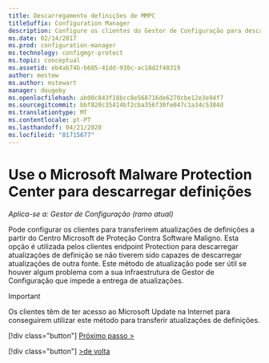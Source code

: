 ```yaml
---
title: Descarregamento definições de MMPC
titleSuffix: Configuration Manager
description: Configure os clientes do Gestor de Configuração para descarregar atualizações de definição de proteção de pontos finais do Microsoft Malware Protection Center (MMPC).
ms.date: 02/14/2017
ms.prod: configuration-manager
ms.technology: configmgr-protect
ms.topic: conceptual
ms.assetid: eb4ab74b-b605-41dd-930c-ac18d2f40319
author: mestew
ms.author: mstewart
manager: dougeby
ms.openlocfilehash: ab00c843f18bcc8e568716de6270cbe12e3e94f7
ms.sourcegitcommit: bbf820c35414bf2cba356f30fe047c1a34c5384d
ms.translationtype: MT
ms.contentlocale: pt-PT
ms.lasthandoff: 04/21/2020
ms.locfileid: "81715677"
---
```

# <a name="use-the-microsoft-malware-protection-center-to-download-definitions"></a>Use o Microsoft Malware Protection Center para descarregar definições

*Aplica-se a: Gestor de Configuração (ramo atual)*

 Pode configurar os clientes para transferirem atualizações de definições a partir do Centro Microsoft de Proteção Contra Software Maligno. Esta opção é utilizada pelos clientes endpoint Protection para descarregar atualizações de definição se não tiverem sido capazes de descarregar atualizações de outra fonte. Este método de atualização pode ser útil se houver algum problema com a sua infraestrutura de Gestor de Configuração que impede a entrega de atualizações.

> [!IMPORTANT]
>  Os clientes têm de ter acesso ao Microsoft Update na Internet para conseguirem utilizar este método para transferir atualizações de definições.
> 
> 
> [!div class="button"]
> [Próximo passo >](endpoint-antimalware-policies.md)
> 
> [!div class="button"]
> [>de volta](endpoint-configure-alerts.md)
